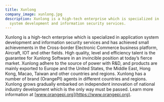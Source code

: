 ```yaml
---
title: Xunlong
company_image: xunlong.jpg
description: Xunlong is a high-tech enterprise which is specialized in application
  system development and information security services.
---
```


Xunlong is a high-tech enterprise which is specialized in application system development and information security services and has achieved small achievements in the Cross-border Electronic Commerce business platform, Aircraft, IOT and other fields. High quality, level and efficiency talent is the guarantee for Xunlong Software in an invincible position at today’s fierce market. Xunlong adhere to the source of power with R&D, and products are mainly exported to Europe and the United States, the Middle East, Hong Kong, Macao, Taiwan and other countries and regions. Xunlong has a number of brand (OrangePI) agents in different countries and regions. Xunlong grows gradually embarked on independent innovation of national industry development which is the only way must be passed. Learn more information at [www.orangepi.org](https://www.orangepi.org).
